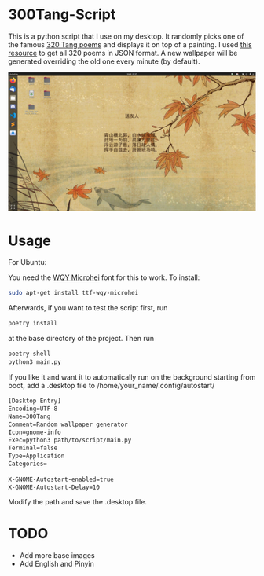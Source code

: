 # 300Tang-Script
This is a python script that I use on my desktop. It randomly picks one of the famous [320 Tang poems](https://en.wikipedia.org/wiki/Tang_poetry) and displays it on top of a painting. 
I used [this resource](https://github.com/xuchunyang/300) to get all 320 poems in JSON format. A new wallpaper will be generated overriding the old one every minute (by default).

![Screenshot](/screenshot.png)

# Usage
For Ubuntu:

You need the [WQY Microhei](https://github.com/anthonyfok/fonts-wqy-microhei) font for this to work. To install:

```bash
sudo apt-get install ttf-wqy-microhei 
```
Afterwards, if you want to test the script first, run
```bash
poetry install
```
at the base directory of the project. Then run

```bash
poetry shell
python3 main.py
```
If you like it and want it to automatically run on the background starting from boot, add a .desktop file to /home/your_name/.config/autostart/
```
[Desktop Entry]
Encoding=UTF-8
Name=300Tang
Comment=Random wallpaper generator
Icon=gnome-info
Exec=python3 path/to/script/main.py
Terminal=false
Type=Application
Categories=

X-GNOME-Autostart-enabled=true
X-GNOME-Autostart-Delay=10
```
Modify the path and save the .desktop file.

# TODO
* Add more base images
* Add English and Pinyin
